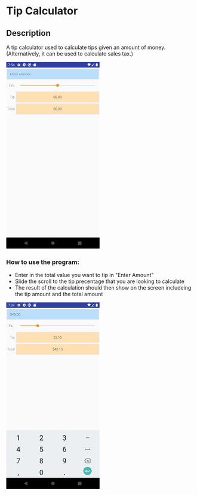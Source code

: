 # Tip Calculator
## Description
A tip calculator used to calculate tips given an amount of money. (Alternatively, it can be used to calculate sales tax.)

<img src="Image1.png" width="250" height="500" />

### How to use the program:
- Enter in the total value you want to tip in "Enter Amount"
- Slide the scroll to the tip precentage that you are looking to calculate 
- The result of the calculation should then show on the screen includeing the tip amount
and the total amount

<img src="Image2.png" width="250" height="500" />
